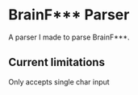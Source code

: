 # BrainF*** Parser
A parser I made to parse BrainF***.
## Current limitations
Only accepts single char input
